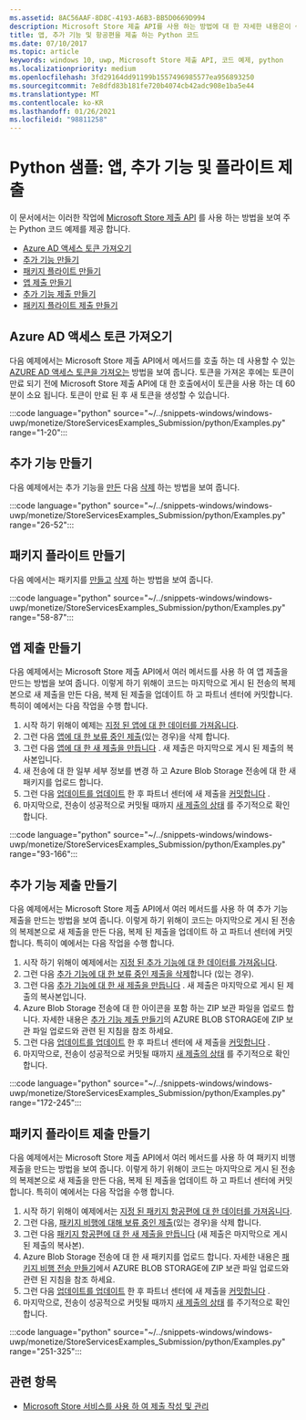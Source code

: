 ```yaml
---
ms.assetid: 8AC56AAF-8D8C-4193-A6B3-BB5D0669D994
description: Microsoft Store 제출 API를 사용 하는 방법에 대 한 자세한 내용은이 섹션의 Python 코드 예제를 사용 합니다.
title: 앱, 추가 기능 및 항공편을 제출 하는 Python 코드
ms.date: 07/10/2017
ms.topic: article
keywords: windows 10, uwp, Microsoft Store 제출 API, 코드 예제, python
ms.localizationpriority: medium
ms.openlocfilehash: 3fd29164dd91199b1557496985577ea956893250
ms.sourcegitcommit: 7e8dfd83b181fe720b4074cb42adc908e1ba5e44
ms.translationtype: MT
ms.contentlocale: ko-KR
ms.lasthandoff: 01/26/2021
ms.locfileid: "98811258"
---
```

# <a name="python-sample-submissions-for-apps-add-ons-and-flights"></a>Python 샘플: 앱, 추가 기능 및 플라이트 제출

이 문서에서는 이러한 작업에 [Microsoft Store 제출 API](create-and-manage-submissions-using-windows-store-services.md) 를 사용 하는 방법을 보여 주는 Python 코드 예제를 제공 합니다.

* [Azure AD 액세스 토큰 가져오기](#token)
* [추가 기능 만들기](#create-add-on)
* [패키지 플라이트 만들기](#create-package-flight)
* [앱 제출 만들기](#create-app-submission)
* [추가 기능 제출 만들기](#create-add-on-submission)
* [패키지 플라이트 제출 만들기](#create-flight-submission)

<span id="token" />

## <a name="obtain-an-azure-ad-access-token"></a>Azure AD 액세스 토큰 가져오기

다음 예제에서는 Microsoft Store 제출 API에서 메서드를 호출 하는 데 사용할 수 있는 [AZURE AD 액세스 토큰을 가져오는](create-and-manage-submissions-using-windows-store-services.md#obtain-an-azure-ad-access-token) 방법을 보여 줍니다. 토큰을 가져온 후에는 토큰이 만료 되기 전에 Microsoft Store 제출 API에 대 한 호출에서이 토큰을 사용 하는 데 60 분이 소요 됩니다. 토큰이 만료 된 후 새 토큰을 생성할 수 있습니다.

:::code language="python" source="~/../snippets-windows/windows-uwp/monetize/StoreServicesExamples_Submission/python/Examples.py" range="1-20":::

<span id="create-add-on" />

## <a name="create-an-add-on"></a>추가 기능 만들기

다음 예제에서는 추가 기능을 [만든](create-an-add-on.md) 다음 [삭제](delete-an-add-on.md) 하는 방법을 보여 줍니다.

:::code language="python" source="~/../snippets-windows/windows-uwp/monetize/StoreServicesExamples_Submission/python/Examples.py" range="26-52":::

<span id="create-package-flight" />

## <a name="create-a-package-flight"></a>패키지 플라이트 만들기

다음 예에서는 패키지를 [만들고](create-a-flight.md) [삭제](delete-a-flight.md) 하는 방법을 보여 줍니다.

:::code language="python" source="~/../snippets-windows/windows-uwp/monetize/StoreServicesExamples_Submission/python/Examples.py" range="58-87":::

<span id="create-app-submission" />

## <a name="create-an-app-submission"></a>앱 제출 만들기

다음 예제에서는 Microsoft Store 제출 API에서 여러 메서드를 사용 하 여 앱 제출을 만드는 방법을 보여 줍니다. 이렇게 하기 위해이 코드는 마지막으로 게시 된 전송의 복제본으로 새 제출을 만든 다음, 복제 된 제출을 업데이트 하 고 파트너 센터에 커밋합니다. 특히이 예에서는 다음 작업을 수행 합니다.

1. 시작 하기 위해이 예제는 [지정 된 앱에 대 한 데이터를 가져옵니다](get-an-app.md).
2. 그런 다음 [앱에 대 한 보류 중인 제출](delete-an-app-submission.md)(있는 경우)을 삭제 합니다.
3. 그런 다음 [앱에 대 한 새 제출을 만듭니다](create-an-app-submission.md) . 새 제출은 마지막으로 게시 된 제출의 복사본입니다.
4. 새 전송에 대 한 일부 세부 정보를 변경 하 고 Azure Blob Storage 전송에 대 한 새 패키지를 업로드 합니다.
5. 그런 다음 [업데이트를 업데이트](update-an-app-submission.md) 한 후 파트너 센터에 새 제출을 [커밋합니다](commit-an-app-submission.md) .
6. 마지막으로, 전송이 성공적으로 커밋될 때까지 [새 제출의 상태](get-status-for-an-app-submission.md) 를 주기적으로 확인 합니다.

:::code language="python" source="~/../snippets-windows/windows-uwp/monetize/StoreServicesExamples_Submission/python/Examples.py" range="93-166":::

<span id="create-add-on-submission" />

## <a name="create-an-add-on-submission"></a>추가 기능 제출 만들기

다음 예제에서는 Microsoft Store 제출 API에서 여러 메서드를 사용 하 여 추가 기능 제출을 만드는 방법을 보여 줍니다. 이렇게 하기 위해이 코드는 마지막으로 게시 된 전송의 복제본으로 새 제출을 만든 다음, 복제 된 제출을 업데이트 하 고 파트너 센터에 커밋합니다. 특히이 예에서는 다음 작업을 수행 합니다.

1. 시작 하기 위해이 예제에서는 [지정 된 추가 기능에 대 한 데이터를 가져옵니다](get-an-add-on.md).
2. 그런 다음 [추가 기능에 대 한 보류 중인 제출을 삭제](delete-an-add-on-submission.md)합니다 (있는 경우).
3. 그런 다음 [추가 기능에 대 한 새 제출을 만듭니다](create-an-add-on-submission.md) . 새 제출은 마지막으로 게시 된 제출의 복사본입니다.
4. Azure Blob Storage 전송에 대 한 아이콘을 포함 하는 ZIP 보관 파일을 업로드 합니다. 자세한 내용은 [추가 기능 제출 만들기](manage-add-on-submissions.md#create-an-add-on-submission)의 AZURE BLOB STORAGE에 ZIP 보관 파일 업로드와 관련 된 지침을 참조 하세요.
5. 그런 다음 [업데이트를 업데이트](update-an-add-on-submission.md) 한 후 파트너 센터에 새 제출을 [커밋합니다](commit-an-add-on-submission.md) .
6. 마지막으로, 전송이 성공적으로 커밋될 때까지 [새 제출의 상태](get-status-for-an-add-on-submission.md) 를 주기적으로 확인 합니다.

:::code language="python" source="~/../snippets-windows/windows-uwp/monetize/StoreServicesExamples_Submission/python/Examples.py" range="172-245":::

<span id="create-flight-submission" />

## <a name="create-a-package-flight-submission"></a>패키지 플라이트 제출 만들기

다음 예제에서는 Microsoft Store 제출 API에서 여러 메서드를 사용 하 여 패키지 비행 제출을 만드는 방법을 보여 줍니다. 이렇게 하기 위해이 코드는 마지막으로 게시 된 전송의 복제본으로 새 제출을 만든 다음, 복제 된 제출을 업데이트 하 고 파트너 센터에 커밋합니다. 특히이 예에서는 다음 작업을 수행 합니다.

1. 시작 하기 위해이 예제에서는 [지정 된 패키지 항공편에 대 한 데이터를 가져옵니다](get-a-flight.md).
2. 그런 다음, [패키지 비행에 대해 보류 중인 제출](delete-a-flight-submission.md)(있는 경우)을 삭제 합니다.
3. 그런 다음 [패키지 항공편에 대 한 새 제출을 만듭니다](create-a-flight-submission.md) (새 제출은 마지막으로 게시 된 제출의 복사본).
4. Azure Blob Storage 전송에 대 한 새 패키지를 업로드 합니다. 자세한 내용은 [패키지 비행 전송 만들기](manage-flight-submissions.md#create-a-package-flight-submission)에서 AZURE BLOB STORAGE에 ZIP 보관 파일 업로드와 관련 된 지침을 참조 하세요.
5. 그런 다음 [업데이트를 업데이트](update-a-flight-submission.md) 한 후 파트너 센터에 새 제출을 [커밋합니다](commit-a-flight-submission.md) .
6. 마지막으로, 전송이 성공적으로 커밋될 때까지 [새 제출의 상태](get-status-for-a-flight-submission.md) 를 주기적으로 확인 합니다.

:::code language="python" source="~/../snippets-windows/windows-uwp/monetize/StoreServicesExamples_Submission/python/Examples.py" range="251-325":::

## <a name="related-topics"></a>관련 항목

* [Microsoft Store 서비스를 사용 하 여 제출 작성 및 관리](create-and-manage-submissions-using-windows-store-services.md)
